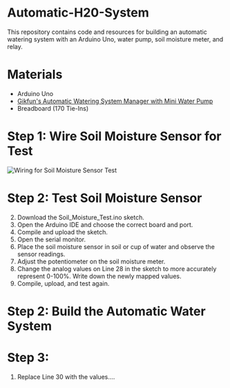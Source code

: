 # Automatic-H20-System
This repository contains code and resources for building an automatic watering system with an Arduino Uno, water pump, soil moisture meter, and relay. 
# Materials
- Arduino Uno
- [Gikfun's Automatic Watering System Manager with Mini Water Pump](http://www.gikfun.com/electronic-diy-kits-c-7/automatic-watering-system-manager-with-mini-water-pump-diy-kit-p-800.html)
- Breadboard (170 Tie-Ins)
# Step 1: Wire Soil Moisture Sensor for Test
![Wiring for Soil Moisture Sensor Test](https://github.com/kjellwr4/Automatic-H20-System/Soil_Moisture_Test.png)
# Step 2: Test Soil Moisture Sensor
2. Download the Soil_Moisture_Test.ino sketch.
3. Open the Arduino IDE and choose the correct board and port.
4. Compile and upload the sketch.
5. Open the serial monitor.
6. Place the soil moisture sensor in soil or cup of water and observe the sensor readings.
7. Adjust the potentiometer on the soil moisture meter.
8. Change the analog values on Line 28 in the sketch to more accurately represent 0-100%. Write down the newly mapped values.
9. Compile, upload, and test again.
# Step 2: Build the Automatic Water System
# Step 3:
1. Replace Line 30 with the values....
